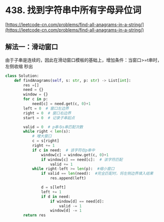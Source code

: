 # 438. 找到字符串中所有字母异位词

[https://leetcode-cn.com/problems/find-all-anagrams-in-a-string/](https://leetcode-cn.com/problems/find-all-anagrams-in-a-string/)

## 解法一：滑动窗口

由于子串是连续的，因此在滑动窗口模板的基础上，增加条件：当窗口>=t串时，左侧收缩
秒出

```python
class Solution:
    def findAnagrams(self, s: str, p: str) -> List[int]:
        res =[]
        need = {}
        window = {}
        for c in p:
            need[c] = need.get(c, 0)+1
        left = 0  # 窗口左边界
        right = 0  # 窗口右边界
        start = 0  # 记录子串起点

        valid = 0  # p串与s串匹配次数
        while right < len(s):
            # 增大窗口
            c = s[right]
            right += 1
            if c in need:  # 该字符在p串中
                window[c] = window.get(c, 0)+1
                if window[c] == need[c]:  # 该字符匹配
                    valid += 1
            while right-left >= len(p):	 #缩小窗口
                if valid == len(need):	#完全匹配时，将左侧边界填入结果
                    res.append(left)

                d = s[left]
                left += 1
                if d in need:
                    if window[d] == need[d]:
                        valid -= 1
                    window[d] -= 1
        return res
```